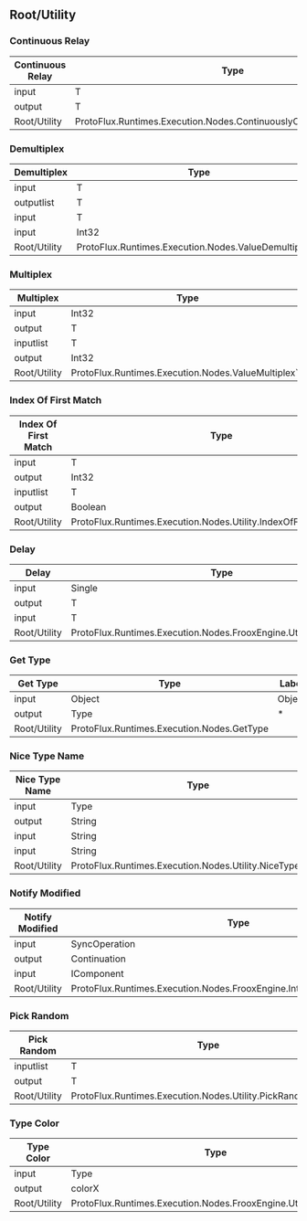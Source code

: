 <!-----------------------------------------------------------------------+
 ! This file has been generated using a script. Do not edit it manually. !
 ! Edit the individual node pages instead.                               !
 +----------------------------------------------------------------------->

## Root/Utility

### Continuous Relay

<!-- ProtofluxNode:start -->
| Continuous Relay | Type | Label |
| --- | ---- | ----- |
| input | T | Input |
| output | T | * |
| Root/Utility | ProtoFlux.Runtimes.Execution.Nodes.ContinuouslyChangingValueRelay\`1 |  |
<!-- ProtofluxNode:end -->


### Demultiplex

<!-- ProtofluxNode:start -->
| Demultiplex | Type | Label |
| --- | ---- | ----- |
| input | T | Value |
| outputlist | T | ValueOutputs |
| input | T | DefaultValue |
| input | Int32 | Index |
| Root/Utility | ProtoFlux.Runtimes.Execution.Nodes.ValueDemultiplex\`1 |  |
<!-- ProtofluxNode:end -->


### Multiplex

<!-- ProtofluxNode:start -->
| Multiplex | Type | Label |
| --- | ---- | ----- |
| input | Int32 | Index |
| output | T | Output |
| inputlist | T | Inputs |
| output | Int32 | InputCount |
| Root/Utility | ProtoFlux.Runtimes.Execution.Nodes.ValueMultiplex\`1 |  |
<!-- ProtofluxNode:end -->


### Index Of First Match

<!-- ProtofluxNode:start -->
| Index Of First Match | Type | Label |
| --- | ---- | ----- |
| input | T | Match |
| output | Int32 | Index |
| inputlist | T | Values |
| output | Boolean | FoundMatch |
| Root/Utility | ProtoFlux.Runtimes.Execution.Nodes.Utility.IndexOfFirstValueMatch\`1 |  |
<!-- ProtofluxNode:end -->


### Delay

<!-- ProtofluxNode:start -->
| Delay | Type | Label |
| --- | ---- | ----- |
| input | Single | DelaySeconds |
| output | T | DelayedValue |
| input | T | Value |
| Root/Utility | ProtoFlux.Runtimes.Execution.Nodes.FrooxEngine.Utility.DelayValue\`1 |  |
<!-- ProtofluxNode:end -->


### Get Type

<!-- ProtofluxNode:start -->
| Get Type | Type | Label |
| --- | ---- | ----- |
| input | Object | Object |
| output | Type | * |
| Root/Utility | ProtoFlux.Runtimes.Execution.Nodes.GetType |  |
<!-- ProtofluxNode:end -->


### Nice Type Name

<!-- ProtofluxNode:start -->
| Nice Type Name | Type | Label |
| --- | ---- | ----- |
| input | Type | Type |
| output | String | * |
| input | String | OpenSymbol |
| input | String | CloseSymbol |
| Root/Utility | ProtoFlux.Runtimes.Execution.Nodes.Utility.NiceTypeName |  |
<!-- ProtofluxNode:end -->


### Notify Modified

<!-- ProtofluxNode:start -->
| Notify Modified | Type | Label |
| --- | ---- | ----- |
| input | SyncOperation | * |
| output | Continuation | Next |
| input | IComponent | ModifiedComponent |
| Root/Utility | ProtoFlux.Runtimes.Execution.Nodes.FrooxEngine.Interactions.NotifyModified |  |
<!-- ProtofluxNode:end -->


### Pick Random

<!-- ProtofluxNode:start -->
| Pick Random | Type | Label |
| --- | ---- | ----- |
| inputlist | T | Operands |
| output | T | * |
| Root/Utility | ProtoFlux.Runtimes.Execution.Nodes.Utility.PickRandomValue\`1 |  |
<!-- ProtofluxNode:end -->


### Type Color

<!-- ProtofluxNode:start -->
| Type Color | Type | Label |
| --- | ---- | ----- |
| input | Type | Type |
| output | colorX | * |
| Root/Utility | ProtoFlux.Runtimes.Execution.Nodes.FrooxEngine.Utility.TypeColor |  |
<!-- ProtofluxNode:end -->


